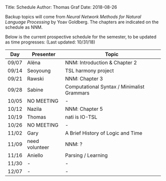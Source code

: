 ﻿Title: Schedule
Author: Thomas Graf
Date: 2018-08-26

Backup topics will come from *Neural Network Methods for Natural Language Processing* by Yoav Goldberg. 
The chapters are indicated on the schedule as NNM.

Below is the current prospective schedule for the semester, to be updated as time progresses:
(Last updated: 10/31/18)


| Day   | Presenter          | Topic                                                  |
|-------|--------------------|--------------------------------------------------------|
| 09/07 | Alëna              | NNM: Introduction & Chapter 2                          |
| 09/14 | Seoyoung           | TSL harmony project                                    |
| 09/21 | Rawski             | NNM: Chapter 3                                         |
| 09/28 | Sabine             | Computational Syntax / Minimalist Grammars             |
| 10/05 | NO MEETING         | -                                                      |
| 10/12 | Nazila             | NNM: Chapter 5                                         |
| 10/19 | Thomas             | nati is IO-TSL                                         |
| 10/26 | NO MEETING         | -                                                      |
| 11/02 | Gary               | A Brief History of Logic and Time                      |
| 11/09 | need volunteer     | NNM: ?                                                 |
| 11/16 | Aniello            | Parsing / Learning                                     |
| 11/30 | -                  | -                                                      |
| 12/07 | -                  | -                                                      |
